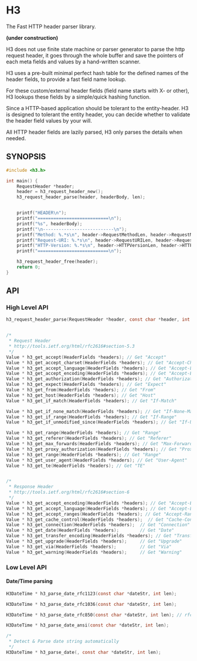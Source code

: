 H3
========

The Fast HTTP header parser library.

**(under construction)**

H3 does not use finite state machine or parser generator to parse the http
request header, it goes through the whole buffer and save the pointers of each
meta fields and values by a hand-written scanner.

H3 uses a pre-built minimal perfect hash table for the defined names of the
header fields, to provide a fast field name lookup. 

For these custom/external header fields (field name starts with X- or other),
H3 lookups these fields by a simple/quick hashing function.

Since a HTTP-based application should be tolerant to the entity-header. H3 is
designed to tolerant the entity header, you can decide whether to validate the
header field values by your will.

All HTTP header fields are lazily parsed, H3 only parses the details when
needed.



SYNOPSIS
------------

```c
#include <h3.h>

int main() {
    RequestHeader *header;
    header = h3_request_header_new();
    h3_request_header_parse(header, headerBody, len);


    printf("HEADER\n");
    printf("===========================\n");
    printf("%s", headerBody);
    printf("\n---------------------------\n");
    printf("Method: %.*s\n", header->RequestMethodLen, header->RequestMethod);
    printf("Request-URI: %.*s\n", header->RequestURILen, header->RequestURI);
    printf("HTTP-Version: %.*s\n", header->HTTPVersionLen, header->HTTPVersion);
    printf("===========================\n");

    h3_request_header_free(header);
    return 0;
}
```


API
-----

### High Level API

```c
h3_request_header_parse(RequestHeader *header, const char *header, int len);


/*
 * Request Header
 * http://tools.ietf.org/html/rfc2616#section-5.3
 */
Value * h3_get_accept(HeaderFields *headers); // Get "Accept"
Value * h3_get_accept_charset(HeaderFields *headers); // Get "Accept-Charset"
Value * h3_get_accept_language(HeaderFields *headers); // Get "Accept-Language"
Value * h3_get_accept_encoding(HeaderFields *headers); // Get "Accept-Encoding"
Value * h3_get_authorization(HeaderFields *headers); // Get "Authorization"
Value * h3_get_expect(HeaderFields *headers); // Get "Expect"
Value * h3_get_from(HeaderFields *headers); // Get "From"
Value * h3_get_host(HeaderFields *headers); // Get "Host"
Value * h3_get_if_match(HeaderFields *headers); // Get "If-Match"

Value * h3_get_if_none_match(HeaderFields *headers); // Get "If-None-Match"
Value * h3_get_if_range(HeaderFields *headers); // Get "If-Range"
Value * h3_get_if_unmodified_since(HeaderFields *headers); // Get "If-Unmodified-Since"

Value * h3_get_range(HeaderFields *headers); // Get "Range"
Value * h3_get_referer(HeaderFields *headers); // Get "Referer"
Value * h3_get_max_forwards(HeaderFields *headers); // Get "Max-Forwards"
Value * h3_get_proxy_authorization(HeaderFields *headers); // Get "Proxy-Authorization"
Value * h3_get_range(HeaderFields *headers); // Get "Range"
Value * h3_get_user_agent(HeaderFields *headers); // Get "User-Agent"
Value * h3_get_te(HeaderFields *headers); // Get "TE"


/* 
 * Response Header
 * http://tools.ietf.org/html/rfc2616#section-6
 */
Value * h3_get_accept_encoding(HeaderFields *headers); // Get "Accept-Encoding"
Value * h3_get_accept_language(HeaderFields *headers); // Get "Accept-Language"
Value * h3_get_accept_ranges(HeaderFields *headers); // Get "Accept-Ranges"
Value * h3_get_cache_control(HeaderFields *headers);  // Get "Cache-Control"
Value * h3_get_connection(HeaderFields *headers);  // Get "Connection"
Value * h3_get_date(HeaderFields *headers);        // Get "Date"
Value * h3_get_transfer_encoding(HeaderFields *headers); // Get "Transfer-Encoding"
Value * h3_get_upgrade(HeaderFields *headers);     // Get "Upgrade"
Value * h3_get_via(HeaderFields *headers);         // Get "Via"
Value * h3_get_warning(HeaderFields *headers);     // Get "Warning"
```

### Low Level API


#### Date/Time parsing

```c
H3DateTime * h3_parse_date_rfc1123(const char *dateStr, int len);

H3DateTime * h3_parse_date_rfc1036(const char *dateStr, int len);

H3DateTime * h3_parse_date_rfc850(const char *dateStr, int len); // rfc850 date format is replaced by rfc1036

H3DateTime * h3_parse_date_ansi(const char *dateStr, int len);

/*
 * Detect & Parse date string automatically
 */
H3DateTime * h3_parse_date(, const char *dateStr, int len);
```



